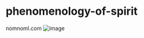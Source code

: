 # phenomenology-of-spirit
nomnoml.com
![image](https://user-images.githubusercontent.com/30275860/201291581-930569ba-3ca5-408a-afb7-37424baaa831.png)
